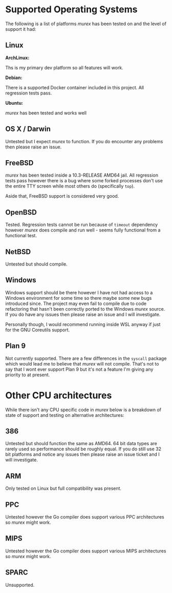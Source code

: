 # Supported Operating Systems

The following is a list of platforms _murex_ has been tested on and the
level of support it had:

## Linux

**ArchLinux:**

Ths is my primary dev platform so all features will work.

**Debian:**

There is a supported Docker container included in this project. All
regression tests pass.

**Ubuntu:**

_murex_ has been tested and works well

## OS X / Darwin

Untested but I expect _murex_ to function. If you do encounter any
problems then please raise an issue.

## FreeBSD

_murex_ has been tested inside a 10.3-RELEASE AMD64 jail. All regression tests
pass however there is a bug where some forked processes don't use the
entire TTY screen while most others do (specifically `top`).

Aside that, FreeBSD support is considered very good.

## OpenBSD

Tested. Regression tests cannot be run because of `timeout` dependency
however _murex_ does compile and run well - seems fully functional from
a functional test.

## NetBSD

Untested but should compile.

## Windows

Windows support should be there however I have not had access to a
Windows environment for some time so there maybe some new bugs
introduced since. The project may even fail to compile due to code
refactoring that hasn't been correctly ported to the Windows _murex_
source. If you do have any issues then please raise an issue and I will
investigate.

Personally though, I would recommend running inside WSL anyway if just
for the GNU Coreutils support.

## Plan 9

Not currently supported. There are a few differences in the `syscall`
package which would lead me to believe that _murex_ will not compile.
That's not to say that I wont ever support Plan 9 but it's not a feature
I'm giving any priority to at present.

# Other CPU architectures

While there isn't any CPU specific code in _murex_ below is a breakdown
of state of support and testing on alternative architectures:

## 386

Untested but should function the same as AMD64. 64 bit data types are
rarely used so performance should be roughly equal. If you do still use
32 bit platforms and notice any issues then please raise an issue ticket
and I will investigate.

## ARM

Only tested on Linux but full compatibility was present.

## PPC

Untested however the Go compiler does support various PPC architectures
so _murex_ might work.

## MIPS

Untested however the Go compiler does support various MIPS architectures
so _murex_ might work.

## SPARC

Unsupported.